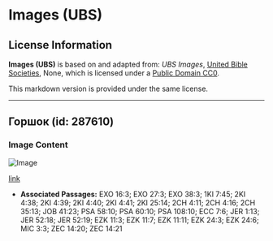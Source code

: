 # Images (UBS)

## License Information

**Images (UBS)** is based on and adapted from: _UBS Images_, [United Bible Societies](https://unitedbiblesocieties.org/), None, which is licensed under a [Public Domain CC0](https://creativecommons.org/public-domain/cc0/).

This markdown version is provided under the same license.



--------------------------------

## Горшок (id: 287610)

### Image Content

![Image](https://cdn.aquifer.bible/aquifer-content/resources/Media/WEB-0450_pot.jpg)

[link](https://cdn.aquifer.bible/aquifer-content/resources/Media/WEB-0450_pot.jpg)

* **Associated Passages:** EXO 16:3; EXO 27:3; EXO 38:3; 1KI 7:45; 2KI 4:38; 2KI 4:39; 2KI 4:40; 2KI 4:41; 2KI 25:14; 2CH 4:11; 2CH 4:16; 2CH 35:13; JOB 41:23; PSA 58:10; PSA 60:10; PSA 108:10; ECC 7:6; JER 1:13; JER 52:18; JER 52:19; EZK 11:3; EZK 11:7; EZK 11:11; EZK 24:3; EZK 24:6; MIC 3:3; ZEC 14:20; ZEC 14:21

